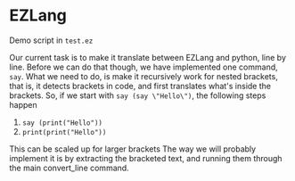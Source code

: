 # EZLang

Demo script in `test.ez`

Our current task is to make it translate between EZLang and python, line by line.
Before we can do that though, we have implemented one command, `say`. 
What we need to do, is make it recursively work for nested brackets,
that is, it detects brackets in code, and first translates what's inside the brackets.
So, if we start with `say (say \"Hello\")`, the following steps happen

1. `say (print("Hello"))`
2. `print(print("Hello"))`
   
This can be scaled up for larger brackets
The way we will probably implement it is by extracting the bracketed text, and running them through the main convert_line command.
